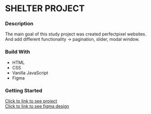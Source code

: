 # SHELTER PROJECT

### Description

<p>
The main goal of this study project was created perfectpixel websites.<br>
And add different functionality -> pagination, slider, modal window.
</p>

### Build With
- HTML
- CSS
- Vanilla JavaScript
- Figma

### Getting Started
[Click to link to see project](https://denislubchyk.github.io/shelterStudyProject/) <br>
[Click to link to see figma design](https://www.figma.com/file/tKcmzkARtMUFQAR9VLdLkl/shelter-dom)


